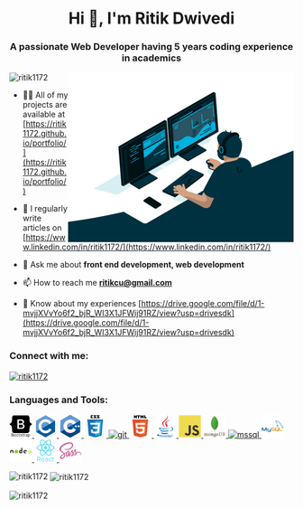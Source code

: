 <h1 align="center">Hi 👋, I'm Ritik Dwivedi</h1>
<h3 align="center">A passionate Web Developer having 5 years coding experience in academics</h3>

<img align="right" alt="coding" width="400" src="git.gif">

<p align="left"> <img src="https://komarev.com/ghpvc/?username=ritik1172&label=Profile%20views&color=0e75b6&style=flat" alt="ritik1172" /> </p>

- 👨‍💻 All of my projects are available at [https://ritik1172.github.io/portfolio/](https://ritik1172.github.io/portfolio/)

- 📝 I regularly write articles on [https://www.linkedin.com/in/ritik1172/](https://www.linkedin.com/in/ritik1172/)

- 💬 Ask me about **front end development, web development**

- 📫 How to reach me **ritikcu@gmail.com**

- 📄 Know about my experiences [https://drive.google.com/file/d/1-mvjjXVvYo6f2_bjR_WI3X1JFWij91RZ/view?usp=drivesdk](https://drive.google.com/file/d/1-mvjjXVvYo6f2_bjR_WI3X1JFWij91RZ/view?usp=drivesdk)

<h3 align="left">Connect with me:</h3>
<p align="left">
<a href="https://linkedin.com/in/ritik1172" target="blank"><img align="center" src="https://raw.githubusercontent.com/rahuldkjain/github-profile-readme-generator/master/src/images/icons/Social/linked-in-alt.svg" alt="ritik1172" height="30" width="40" /></a>
</p>

<h3 align="left">Languages and Tools:</h3>
<p align="left"> <a href="https://getbootstrap.com" target="_blank" rel="noreferrer"> <img src="https://raw.githubusercontent.com/devicons/devicon/master/icons/bootstrap/bootstrap-plain-wordmark.svg" alt="bootstrap" width="40" height="40"/> </a> <a href="https://www.cprogramming.com/" target="_blank" rel="noreferrer"> <img src="https://raw.githubusercontent.com/devicons/devicon/master/icons/c/c-original.svg" alt="c" width="40" height="40"/> </a> <a href="https://www.w3schools.com/cpp/" target="_blank" rel="noreferrer"> <img src="https://raw.githubusercontent.com/devicons/devicon/master/icons/cplusplus/cplusplus-original.svg" alt="cplusplus" width="40" height="40"/> </a> <a href="https://www.w3schools.com/css/" target="_blank" rel="noreferrer"> <img src="https://raw.githubusercontent.com/devicons/devicon/master/icons/css3/css3-original-wordmark.svg" alt="css3" width="40" height="40"/> </a> <a href="https://git-scm.com/" target="_blank" rel="noreferrer"> <img src="https://www.vectorlogo.zone/logos/git-scm/git-scm-icon.svg" alt="git" width="40" height="40"/> </a> <a href="https://www.w3.org/html/" target="_blank" rel="noreferrer"> <img src="https://raw.githubusercontent.com/devicons/devicon/master/icons/html5/html5-original-wordmark.svg" alt="html5" width="40" height="40"/> </a> <a href="https://www.java.com" target="_blank" rel="noreferrer"> <img src="https://raw.githubusercontent.com/devicons/devicon/master/icons/java/java-original.svg" alt="java" width="40" height="40"/> </a> <a href="https://developer.mozilla.org/en-US/docs/Web/JavaScript" target="_blank" rel="noreferrer"> <img src="https://raw.githubusercontent.com/devicons/devicon/master/icons/javascript/javascript-original.svg" alt="javascript" width="40" height="40"/> </a> <a href="https://www.mongodb.com/" target="_blank" rel="noreferrer"> <img src="https://raw.githubusercontent.com/devicons/devicon/master/icons/mongodb/mongodb-original-wordmark.svg" alt="mongodb" width="40" height="40"/> </a> <a href="https://www.microsoft.com/en-us/sql-server" target="_blank" rel="noreferrer"> <img src="https://www.svgrepo.com/show/303229/microsoft-sql-server-logo.svg" alt="mssql" width="40" height="40"/> </a> <a href="https://www.mysql.com/" target="_blank" rel="noreferrer"> <img src="https://raw.githubusercontent.com/devicons/devicon/master/icons/mysql/mysql-original-wordmark.svg" alt="mysql" width="40" height="40"/> </a> <a href="https://nodejs.org" target="_blank" rel="noreferrer"> <img src="https://raw.githubusercontent.com/devicons/devicon/master/icons/nodejs/nodejs-original-wordmark.svg" alt="nodejs" width="40" height="40"/> </a> <a href="https://reactjs.org/" target="_blank" rel="noreferrer"> <img src="https://raw.githubusercontent.com/devicons/devicon/master/icons/react/react-original-wordmark.svg" alt="react" width="40" height="40"/> </a> <a href="https://sass-lang.com" target="_blank" rel="noreferrer"> <img src="https://raw.githubusercontent.com/devicons/devicon/master/icons/sass/sass-original.svg" alt="sass" width="40" height="40"/> </a> </p>

<p><img align="left" src="https://github-readme-stats.vercel.app/api/top-langs?username=ritik1172&show_icons=true&locale=en&layout=compact" alt="ritik1172" /></p>

<p>&nbsp;<img align="center" src="https://github-readme-stats.vercel.app/api?username=ritik1172&show_icons=true&locale=en" alt="ritik1172" /></p>

<p><img align="center" src="https://github-readme-streak-stats.herokuapp.com/?user=ritik1172&" alt="ritik1172" /></p>
